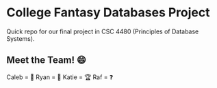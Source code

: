 # College Fantasy Databases Project
Quick repo for our final project in CSC 4480 (Principles of Database Systems).

## Meet the Team! 😄
Caleb = 🐐
Ryan = 🚩
Katie = 🏆
Raf = ❓
